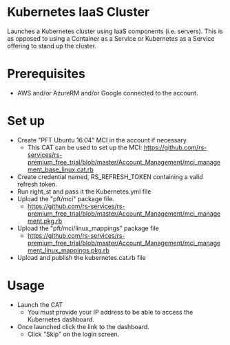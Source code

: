 # Kubernetes IaaS Cluster
Launches a Kubernetes cluster using IaaS components (i.e. servers).
This is as opposed to using a Container as a Service or Kubernetes as a Service offering to stand up the cluster.

# Prerequisites
- AWS and/or AzureRM and/or Google connected to the account.

# Set up
- Create "PFT Ubuntu 16.04" MCI in the account if necessary.
  - This CAT can be used to set up the MCI: https://github.com/rs-services/rs-premium_free_trial/blob/master/Account_Management/mci_management_base_linux.cat.rb
- Create credential named, RS_REFRESH_TOKEN containing a valid refresh token.
- Run right_st and pass it the Kubernetes.yml file
- Upload the "pft/mci" package file.
  - https://github.com/rs-services/rs-premium_free_trial/blob/master/Account_Management/mci_management.pkg.rb
- Upload the "pft/mci/linux_mappings" package file
  - https://github.com/rs-services/rs-premium_free_trial/blob/master/Account_Management/mci_management_linux_mappings.pkg.rb
- Upload and publish the kubernetes.cat.rb file 

# Usage
- Launch the CAT
  - You must provide your IP address to be able to access the Kubernetes dashboard.
- Once launched click the link to the dashboard.
  - Click "Skip" on the login screen.
